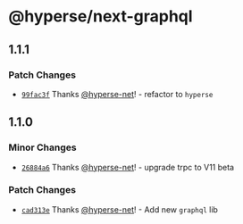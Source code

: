 # @hyperse/next-graphql

## 1.1.1

### Patch Changes

- [`99fac3f`](https://github.com/hyperse-io/next-mate/commit/99fac3f44f9e1a8dcc9123c887e1043efab945fb) Thanks [@hyperse-net](https://github.com/hyperse-net)! - refactor to `hyperse`

## 1.1.0

### Minor Changes

- [`26884a6`](https://github.com/hyperse-io/next-mate/commit/26884a631ced2a0d2d74a70eb6f4e14e89a7dec7) Thanks [@hyperse-net](https://github.com/hyperse-net)! - upgrade trpc to V11 beta

### Patch Changes

- [`cad313e`](https://github.com/hyperse-io/next-mate/commit/cad313e17f2bf160cff2cb63df17feec9633e63b) Thanks [@hyperse-net](https://github.com/hyperse-net)! - Add new `graphql` lib
